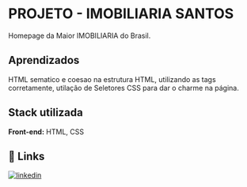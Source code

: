 
# PROJETO - IMOBILIARIA SANTOS

Homepage da Maior IMOBILIARIA do Brasil.


## Aprendizados

HTML sematico e coesao na estrutura HTML, utilizando as tags corretamente, utilação de Seletores CSS para dar o charme na página.



## Stack utilizada

**Front-end:** HTML, CSS




## 🔗 Links
[![linkedin](https://img.shields.io/badge/linkedin-0A66C2?style=for-the-badge&logo=linkedin&logoColor=white)](https://www.linkedin.com/in/nicolas-pantoja)
